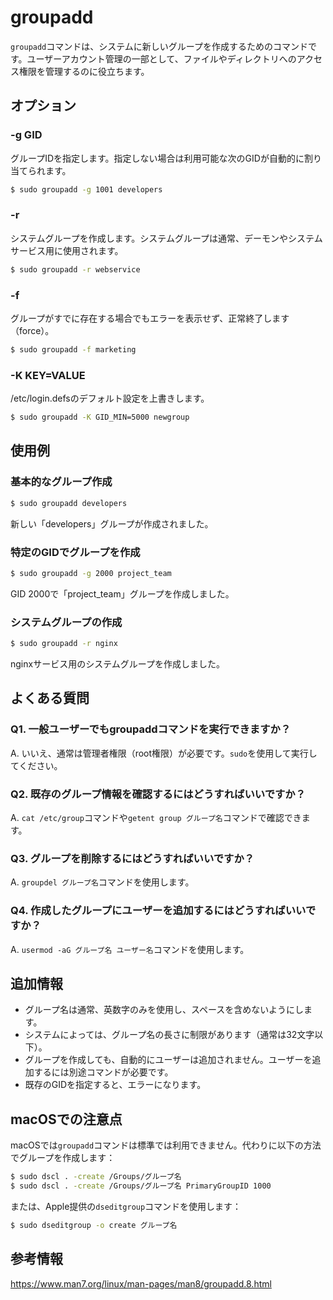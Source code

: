 # groupadd

`groupadd`コマンドは、システムに新しいグループを作成するためのコマンドです。ユーザーアカウント管理の一部として、ファイルやディレクトリへのアクセス権限を管理するのに役立ちます。

## オプション

### **-g GID**

グループIDを指定します。指定しない場合は利用可能な次のGIDが自動的に割り当てられます。

```bash
$ sudo groupadd -g 1001 developers
```

### **-r**

システムグループを作成します。システムグループは通常、デーモンやシステムサービス用に使用されます。

```bash
$ sudo groupadd -r webservice
```

### **-f**

グループがすでに存在する場合でもエラーを表示せず、正常終了します（force）。

```bash
$ sudo groupadd -f marketing
```

### **-K KEY=VALUE**

/etc/login.defsのデフォルト設定を上書きします。

```bash
$ sudo groupadd -K GID_MIN=5000 newgroup
```

## 使用例

### 基本的なグループ作成

```bash
$ sudo groupadd developers
```

新しい「developers」グループが作成されました。

### 特定のGIDでグループを作成

```bash
$ sudo groupadd -g 2000 project_team
```

GID 2000で「project_team」グループを作成しました。

### システムグループの作成

```bash
$ sudo groupadd -r nginx
```

nginxサービス用のシステムグループを作成しました。

## よくある質問

### Q1. 一般ユーザーでもgroupaddコマンドを実行できますか？
A. いいえ、通常は管理者権限（root権限）が必要です。`sudo`を使用して実行してください。

### Q2. 既存のグループ情報を確認するにはどうすればいいですか？
A. `cat /etc/group`コマンドや`getent group グループ名`コマンドで確認できます。

### Q3. グループを削除するにはどうすればいいですか？
A. `groupdel グループ名`コマンドを使用します。

### Q4. 作成したグループにユーザーを追加するにはどうすればいいですか？
A. `usermod -aG グループ名 ユーザー名`コマンドを使用します。

## 追加情報

- グループ名は通常、英数字のみを使用し、スペースを含めないようにします。
- システムによっては、グループ名の長さに制限があります（通常は32文字以下）。
- グループを作成しても、自動的にユーザーは追加されません。ユーザーを追加するには別途コマンドが必要です。
- 既存のGIDを指定すると、エラーになります。

## macOSでの注意点

macOSでは`groupadd`コマンドは標準では利用できません。代わりに以下の方法でグループを作成します：

```bash
$ sudo dscl . -create /Groups/グループ名
$ sudo dscl . -create /Groups/グループ名 PrimaryGroupID 1000
```

または、Apple提供の`dseditgroup`コマンドを使用します：

```bash
$ sudo dseditgroup -o create グループ名
```

## 参考情報

https://www.man7.org/linux/man-pages/man8/groupadd.8.html